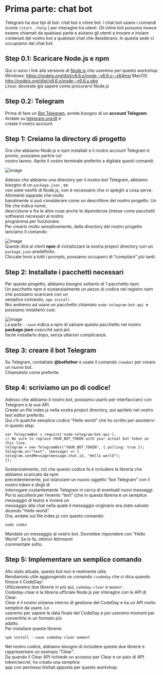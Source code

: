 # Prima parte: chat bot  
Telegram ha due tipi di bot: chat bot e inline bot. I chat bot usano i comandi (come `/start` , `/help` ) per
interagire tra utenti. Gli inline bot possono invece essere chiamati da qualsiasi parte e aiutano gli utenti a
trovare e inviare contenuti dal vostro bot a qualsiasi chat che desiderano. In questa sede ci occupiamo dei
chat bot.  
## Step 0.1: Scaricare Node.js e npm  
Qui ci sono i link alla versione di [Node.js](https://hackerstribe.com/tag/node-js/) che useremo per questo workshop:  
Windows: <https://nodejs.org/dist/v6.6.o/node--v6.6.o--x64msi> 
MacOS: <http://nodejs.org/dist/v6.6.o/node--v6.6.o.pkg>  
Linux: dovreste già sapere come procurarvi Node.js  
## Step 0.2: Telegram  
Prima di fare un [Bot Telegram](https://hackerstribe.com/tag/bot-telegram/), avrete bisogno di un **account Telegram**. Andate su [telegram.org/dl](https://desktop.telegram.org/) e  
create il vostro account.  
## Step 1: Creiamo la directory di progetto  
Ora che abbiamo Node.js e npm installati e il nostro account Telegram è pronto, possiamo partire col  
nostro lavoro. Aprite il vostro terminale preferito a digitate questi comandi:  

![image](https://github.com/Smrazzz/BotTelegram/assets/151780878/119d1ac0-9eac-4503-a5cd-6f878098591d)  

Adesso che abbiamo una directory per il nostro bot Telegram, abbiamo bisogno di un `package.json` , se  
non siete neofiti di Node.js, non è necessario che vi spieghi a cosa serve. Altrimenti sappiate che molto  
banalmente si può considerare come un descrittore del nostro progetto. Un file che indica nome,  
descrizione e fra le altre cose anche le dipendenze (intese come pacchetti software) necessari al nostro  
programma per funzionare.  
Per crearlo molto semplicemente, dalla directory del nostro progetto lanciamo il comando:  

![image](https://github.com/Smrazzz/BotTelegram/assets/151780878/52448ff6-68e3-40da-805f-569ee9ab8174)  
Questo dirà al client **npm** di inizializzare la nostra project directory con un `package.json` predefinito.  
Cliccate Invio a tutti i prompts, possiamo occuparci di “compilaro” più tardi.  
## Step 2: Installate i pacchetti necessari  
Per questo progetto, abbiamo bisogno soltanto di 1 pacchetto npm.  
Un pacchetto npm è sostanzialmente un pezzo di codice nel registro npm che possiamo scaricare con un  
semplice comando, ` npm install ` .  
Noi andremo ad usare un pacchetto chiamato `node-telegram-bot-api `e possiamo installarlo così:  

![image](https://github.com/Smrazzz/BotTelegram/assets/151780878/3e19fbc2-e954-4776-bb54-d74b613d9760)  
La parte `--save` indica a npm di salvare questo pacchetto nel nostro **package.json** cosicché sarà più  
facile installarlo dopo, senza ulteriori complicanze.  
## Step 3: creare il bot Telegram  
Su Telegram, contattate **@botfather** e usate il comando `/newbot` per creare un nuovo bot.  
Chiamatelo come preferite.  
## Step 4: scriviamo un po di codice!  
Adesso che abbiamo il nostro bot, possiamo usarlo per interfacciarci con Telegram e le sue API.  
Create un file index.js nella vostra project directory, poi apritelo nel vostro text editor preferito.  
Qui c’è qualche semplice codice “Hello world” che ho scritto per assistervi in questo step.  
 ```
var TelegramBot = require('node-telegram-bot-api'),
// Be sure to replace YOUR_BOT_TOKEN with your actual bot token on this line.
telegram = new TelegramBot("YOUR_BOT_TOKEN", { polling: true });
telegram.on("text", (message) => {
telegram.sendMessage(message.chat.id, "Hello world");
});
```
Sostanzialmente, ciò che questo codice fa è includere la libreria che abbiamo scaricato da npm  
precedentemente, poi istanziare un nuovo oggetto “bot Telegram” con il nostro token e dirgli di  
interrogare costantemente Telegram in cerca di eventuali nuovi messaggi.  
Poi lo ascolterà per l’evento “text” (che in questa libreria è un semplice messaggio di testo) e invierà un  
messaggio alla chat nella quale il messaggio originario era stato salvato dicendo “Hello world”.  
Ora, andate sul file index.js con questo comando:  
 ```
node index
```
Mandate un messaggio al vostro bot. Dovrebbe rispondere con “Hello World”. Se lo fa, ottimo! Altrimenti  
commentate sotto.  
## Step 5: Implementare un semplice comando  
Allo stato attuale, questo bot non è realmente utile.  
Rendiamolo utile aggiungendo un comando `/codeday` che ci dica quando finisce il CodeDay!  
Utilizzeremo due librerie in più qui, `codeday-clear` e `moment` .  
Codeday-clear è la libreria ufficiale Node.js per interagire con le API di Clear.  
Clear è il nostro sistema interno di gestione del CodeDay e ha un API molto semplice da usare. Lo  
useremo per sapere la data finale del CodeDay e poi useremo moment per convertirla in un formato più  
adatto.  
Per installare queste librerie:  
```
npm install --save codeday-clear moment
```
Nel nostro codice, abbiamo bisogno di includere queste due librerie e rappresentare un esempio “Clear”.  
Da quando il Clear API richiede un accesso per Clear e un paio di API token/secret, ho creato una semplice  
app con permessi limitati apposta per questo workshop.  








